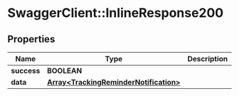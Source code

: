 # SwaggerClient::InlineResponse200

## Properties
Name | Type | Description | Notes
------------ | ------------- | ------------- | -------------
**success** | **BOOLEAN** |  | [optional] 
**data** | [**Array&lt;TrackingReminderNotification&gt;**](TrackingReminderNotification.md) |  | [optional] 



